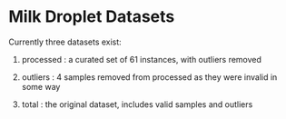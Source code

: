 # Milk Droplet Datasets
Currently three datasets exist:

1. processed : a curated set of 61 instances, with outliers removed

2. outliers : 4 samples removed from processed as they were invalid in some way

3. total : the original dataset, includes valid samples and outliers